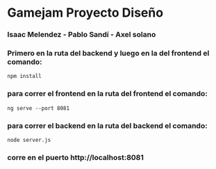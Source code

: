 # Gamejam Proyecto Diseño
### Isaac Melendez - Pablo Sandí - Axel solano


### Primero en la ruta del backend y luego en la del frontend el comando:
```
npm install
```

### para correr el frontend en la ruta del frontend el comando:
```
ng serve --port 8081
```

### para correr el backend en la ruta del backend el comando:
```
node server.js
```


### corre en el puerto http://localhost:8081
